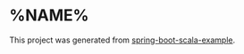 # %NAME%

This project was generated from [spring-boot-scala-example](https://github.com/jecklgamis/spring-boot-scala-example).



